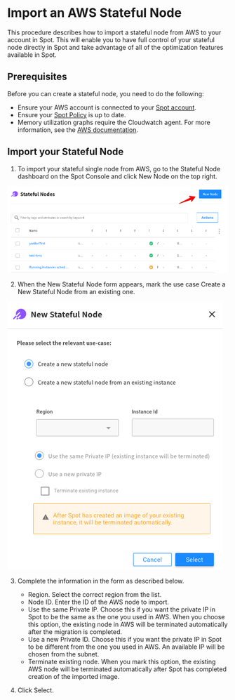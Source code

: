 # Import an AWS Stateful Node

This procedure describes how to import a stateful node from AWS to your account in Spot. This will enable you to have full control of your stateful node directly in Spot and take advantage of all of the optimization features available in Spot.

## Prerequisites

Before you can create a stateful node, you need to do the following:

- Ensure your AWS account is connected to your [Spot account](connect-your-cloud-provider/aws-account).
- Ensure your [Spot Policy](elastigroup/tutorials/elastigroup-tasks/update-spot-policy) is up to date.
- Memory utilization graphs require the Cloudwatch agent. For more information, see the [AWS documentation](https://docs.aws.amazon.com/AWSEC2/latest/UserGuide/mon-scripts.html).

## Import your Stateful Node

1. To import your stateful single node from AWS, go to the Stateful Node dashboard on the Spot Console and click New Node on the top right.

<img src="/managed-instance/_media/create-new-a.png" />

2. When the New Stateful Node form appears, mark the use case Create a New Stateful Node from an existing one.

<img src="/managed-instance/_media/create-new-b.png" />

3. Complete the information in the form as described below.

   - Region. Select the correct region from the list.
   - Node ID. Enter the ID of the AWS node to import.
   - Use the same Private IP. Choose this if you want the private IP in Spot to be the same as the one you used in AWS. When you choose this option, the existing node in AWS will be terminated automatically after the migration is completed.
   - Use a new Private ID. Choose this if you want the private IP in Spot to be different from the one you used in AWS. An available IP will be chosen from the subnet.
   - Terminate existing node. When you mark this option, the existing AWS node will be terminated automatically after Spot has completed creation of the imported image.

4. Click Select.
